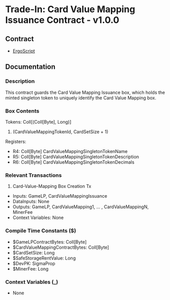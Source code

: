 # Trade-In: Card Value Mapping Issuance Contract - v1.0.0

## Contract

- [ErgoScript](ergoscript/card_value_mapping_issuance.es)

## Documentation

### Description
This contract guards the Card Value Mapping Issuance box, which holds the minted singleton token to uniquely identify the Card Value Mapping box.

### Box Contents
Tokens: Coll[(Coll[Byte], Long)]
1. (CardValueMappingTokenId, CardSetSize + 1)

Registers:
- R4: Coll[Byte] CardValueMappingSingletonTokenName
- R5: Coll[Byte] CardValueMappingSingletonTokenDescription
- R6: Coll[Byte] CardValueMappingSingletonTokenDecimals

### Relevant Transactions
1. Card-Value-Mapping Box Creation Tx
- Inputs: GameLP, CardValueMappingIssuance
- DataInputs: None
- Outputs: GameLP, CardValueMapping1, ... , CardValueMappingN, MinerFee
- Context Variables: None

### Compile Time Constants ($)
- $GameLPContractBytes: Coll[Byte]
- $CardValueMappingContractBytes: Coll[Byte]
- $CardSetSize: Long
- $SafeStorageRentValue: Long
- $DevPK: SigmaProp
- $MinerFee: Long

### Context Variables (_)
- None